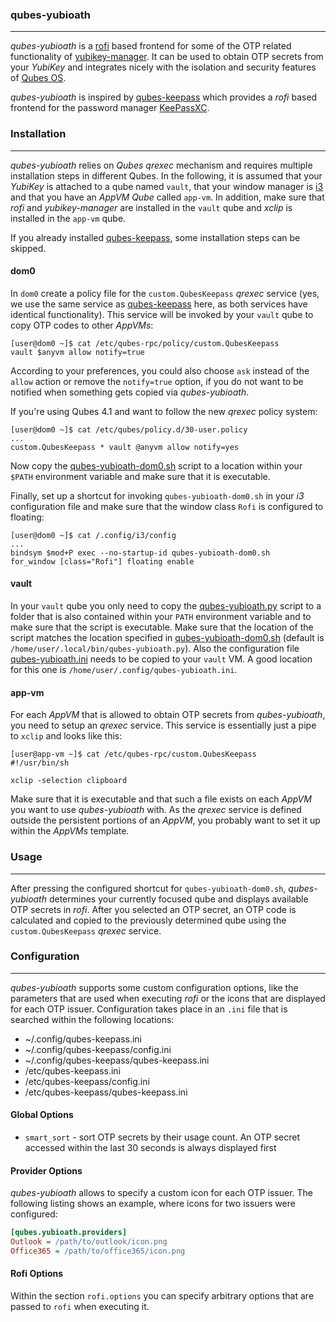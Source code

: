 ### qubes-yubioath

----

*qubes-yubioath* is a [rofi](https://github.com/davatorium/rofi) based frontend for some of the OTP related functionality
of [yubikey-manager](https://github.com/Yubico/yubikey-manager). It can be used to obtain OTP secrets from your *YubiKey*
and integrates nicely with the isolation and security features of [Qubes OS](https://www.qubes-os.org/).

*qubes-yubioath* is inspired by [qubes-keepass](https://github.com/codewhitesec/qubes-keepass) which provides a *rofi* based
frontend for the password manager [KeePassXC](https://keepassxc.org/).


### Installation

----

*qubes-yubioath* relies on *Qubes qrexec* mechanism and requires multiple installation steps in different Qubes. In the
following, it is assumed that your *YubiKey* is attached to a qube named `vault`, that your window manager
is [i3](https://www.qubes-os.org/doc/i3/) and that you have an *AppVM Qube* called `app-vm`. In addition, make sure that
*rofi* and *yubikey-manager* are installed in the `vault` qube and *xclip* is installed in the `app-vm` qube.

If you already installed [qubes-keepass](https://github.com/codewhitesec/qubes-keepass), some installation steps can
be skipped.

#### dom0

In `dom0` create a policy file for the `custom.QubesKeepass` *qrexec* service (yes, we use the same service as
[qubes-keepass](https://github.com/codewhitesec/qubes-keepass) here, as both services have identical functionality).
This service will be invoked by your `vault` qube to copy OTP codes to other *AppVMs*:

```console
[user@dom0 ~]$ cat /etc/qubes-rpc/policy/custom.QubesKeepass
vault $anyvm allow notify=true
```

According to your preferences, you could also choose `ask` instead of the `allow` action or remove the `notify=true` option,
if you do not want to be notified when something gets copied via *qubes-yubioath*.

If you're using Qubes 4.1 and want to follow the new *qrexec* policy system:

```console
[user@dom0 ~]$ cat /etc/qubes/policy.d/30-user.policy
...
custom.QubesKeepass * vault @anyvm allow notify=yes
```

Now copy the [qubes-yubioath-dom0.sh](./qubes-yubioath-dom0.sh) script to a location within your `$PATH` environment variable
and make sure that it is executable.

Finally, set up a shortcut for invoking `qubes-yubioath-dom0.sh` in your *i3* configuration file and make sure that
the window class `Rofi` is configured to floating:

```console
[user@dom0 ~]$ cat /.config/i3/config
...
bindsym $mod+P exec --no-startup-id qubes-yubioath-dom0.sh
for_window [class="Rofi"] floating enable
```


#### vault

In your `vault` qube you only need to copy the [qubes-yubioath.py](./qubes-yubioath.py) script to a folder that is also contained
within your `PATH` environment variable and to make sure that the script is executable. Make sure that the location of the script
matches the location specified in [qubes-yubioath-dom0.sh](./qubes-yubioath-dom0.sh) (default is `/home/user/.local/bin/qubes-yubioath.py`).
Also the configuration file [qubes-yubioath.ini](./qubes-yubioath.ini) needs to be copied to your `vault` VM. A good location for this one
is `/home/user/.config/qubes-yubioath.ini`.


#### app-vm

For each *AppVM* that is allowed to obtain OTP secrets from *qubes-yubioath*, you need to setup an *qrexec* service. This service
is essentially just a pipe to `xclip` and looks like this:

```console
[user@app-vm ~]$ cat /etc/qubes-rpc/custom.QubesKeepass
#!/usr/bin/sh

xclip -selection clipboard
```

Make sure that it is executable and that such a file exists on each *AppVM* you want to use *qubes-yubioath* with. As the *qrexec*
service is defined outside the persistent portions of an *AppVM*, you probably want to set it up within the *AppVMs* template.


### Usage

----

After pressing the configured shortcut for `qubes-yubioath-dom0.sh`, *qubes-yubioath* determines your currently focused qube
and displays available OTP secrets in *rofi*. After you selected an OTP secret, an OTP code is calculated and copied to
the previously determined qube using the `custom.QubesKeepass` *qrexec* service.


### Configuration

----

*qubes-yubioath* supports some custom configuration options, like the parameters that are used when executing *rofi* or the
icons that are displayed for each OTP issuer. Configuration takes place in an `.ini` file that is searched within the following
locations:

* ~/.config/qubes-keepass.ini
* ~/.config/qubes-keepass/config.ini
* ~/.config/qubes-keepass/qubes-keepass.ini
* /etc/qubes-keepass.ini
* /etc/qubes-keepass/config.ini
* /etc/qubes-keepass/qubes-keepass.ini

#### Global Options

* `smart_sort` - sort OTP secrets by their usage count. An OTP secret accessed within the last 30 seconds is always displayed first

#### Provider Options

*qubes-yubioath* allows to specify a custom icon for each OTP issuer. The following listing shows an example, where icons for
two issuers were configured:

```ini
[qubes.yubioath.providers]
Outlook = /path/to/outlook/icon.png
Office365 = /path/to/office365/icon.png
```

#### Rofi Options

Within the section `rofi.options` you can specify arbitrary options that are passed to `rofi` when executing it. 

